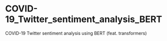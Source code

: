 # COVID-19_Twitter_sentiment_analysis_BERT
COVID-19 Twitter sentiment analysis using BERT (feat. transformers)
